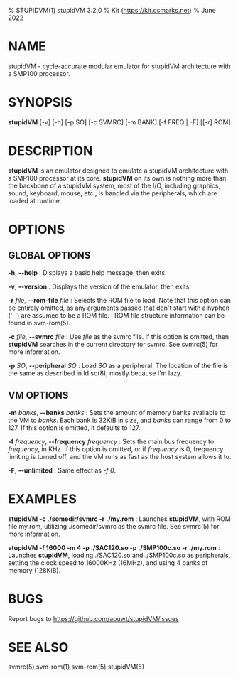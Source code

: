 % STUPIDVM(1) stupidVM 3.2.0
% Kit (https://kit.osmarks.net)
% June 2022

# NAME
stupidVM - cycle-accurate modular emulator for stupidVM architecture with a SMP100 processor.

# SYNOPSIS
**stupidVM** \[-v] \[-h] \[-p SO] \[-c SVMRC] \[-m BANK] \[-f FREQ | -F] \[\[-r] ROM]

# DESCRIPTION
**stupidVM** is an emulator designed to emulate a stupidVM architecture with a SMP100 processor at its core. **stupidVM** on its own is nothing more than the backbone of a stupidVM system, most of the I/O, including graphics, sound, keyboard, mouse, etc., is handled via the peripherals, which are loaded at runtime.

# OPTIONS

## GLOBAL OPTIONS
**-h**, **--help**
: Displays a basic help message, then exits.

**-v**, **--version**
: Displays the version of the emulator, then exits.

**-r** *file*, **--rom-file** *file*
: Selects the ROM file to load. Note that this option can be entirely omitted, as any arguments passed that don't start with a hyphen ('-') are assumed to be a ROM file.
: ROM file structure information can be found in svm-rom(5).

**-c** *file*, **--svmrc** *file*
: Use *file* as the svmrc file. If this option is omitted, then **stupidVM** searches in the current directory for svmrc. See svmrc(5) for more information.

**-p** *SO*, **--peripheral** *SO*
: Load *SO* as a peripheral. The location of the file is the same as described in ld.so(8), mostly because I'm lazy.

## VM OPTIONS
**-m** *banks*, **--banks** *banks*
: Sets the amount of memory banks available to the VM to *banks*. Each bank is 32KiB in size, and *banks* can range from 0 to 127. If this option is omitted, it defaults to 127.

**-f** *frequency*, **--frequency** *frequency*
: Sets the main bus frequency to *frequency*, in KHz. If this option is omitted, or if *frequency* is 0, frequency limiting is turned off, and the VM runs as fast as the host system allows it to.

**-F**, **--unlimited**
: Same effect as *-f 0*.

# EXAMPLES
**stupidVM -c ./somedir/svmrc -r ./my.rom**
: Launches **stupidVM**, with ROM file my.rom, utilizing ./somedir/svmrc as the svmrc file. See svmrc(5) for more information.

**stupidVM -f 16000 -m 4 -p ./SAC120.so -p ./SMP100c.so -r ./my.rom**
: Launches **stupidVM**, loading ./SAC120.so and ./SMP100c.so as peripherals, setting the clock speed to 16000KHz (16MHz), and using 4 banks of memory (128KiB).

# BUGS
Report bugs to https://github.com/aouwt/stupidVM/issues

# SEE ALSO
svmrc(5) svm-rom(1) svm-rom(5) stupidVM(5)
